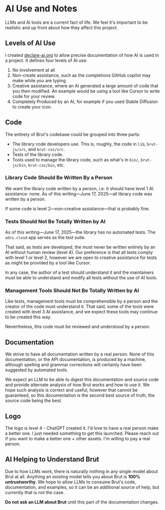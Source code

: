 # AI Use and Notes

LLMs and AI tools are a current fact of life.  We feel it's important to be realistic and up front about
how they affect this project.

## Levels of AI Use

I created [declare-ai.org](https://declare-ai.org/) to allow precise documentation of how AI is used in a
project. It defines four levels of AI use:

1. No involvement at all
2. Non-create assistance, such as the completions GitHub copilot may make while you are typing
3. Creative assistance, where an AI generated a large amount of code that you then modified. An example would be using a tool like Cursor to write code for your review.
4. Completely Produced by an AI, for example if you used Stable Diffusion to create your icon.

## Code

The entirety of Brut's codebase could be grouped into three parts:

* The library code developers use. This is, roughly, the code in `lib`, `brut-js/src`, and `brut-css/src`.
* Tests of the library code.
* Tools used to manage the library code, such as what's in `bin/`, `brut-js/bin`, `brut-css/bin`, etc.

### Library Code Should Be Written By a Person

We want the library code written by a person, i.e. it should have level 1 AI assistance: none.  As of this writing—June 17, 2025—all library code was written by a person.

If some code is level 2—non-creative assistance—that is probably fine.

### Tests Should Not Be Totally Written by AI

As of this writing—June 17, 2025—the library has no automated tests.  The `adrs.cloud` app serves as the
test suite.

That said, as tests are developed, the must never be written entirely by an AI without human review (level 4).  Our preference is that all tests comply with level 1 or level 2, however we are open to creative assistance for tests as might be provided by a tool like Cursor.

In any case, the author of a test should understand it and the maintainers must be able to understand and
modify all tests without the use of AI tools.

### Management Tools Should Not Be Totally Written by AI

Like tests, management tools must be comprehensible by a person and the creator of the code must
understand it.  That said, some of the tools were created with level 3 AI assistance, and we expect these
tools may continue to be created this way.

Nevertheless, this code must be reviewed and understood by a person.

## Documentation

We strive to have all documentation written by a real person.  None of this documentation, or the API
documentation, is produced by a machine, although spelling and grammar corrections will certainly have been suggested by automated tools.

We expect an LLM to be able to digest this documentation and source code and provide alternate analysis of how Brut works and how to use it.  We hope such analysis is correct and useful, however that cannot be guaranteed, so this documentation is the second best source of truth, the source code being the best.

## Logo

The logo is level 4 - ChatGPT created it. I'd love to have a real person make a better one.  I just needed
something to get this launched.  Please reach out if you want to make a better one + other assets. I'm
willing to pay a real person.

## AI Helping to Understand Brut

Due to how LLMs work, there is naturally nothing in any single model about Brut at all.  Anything an
existing model tells you about Brut is **100% untrustworthy**.  We hope to allow LLMs to consume Brut's
code, documentation, and examples, so it can be an additional source of help, but currently that is not
the case.

**Do not ask an LLM about Brut** until this part of the documentation changes.
